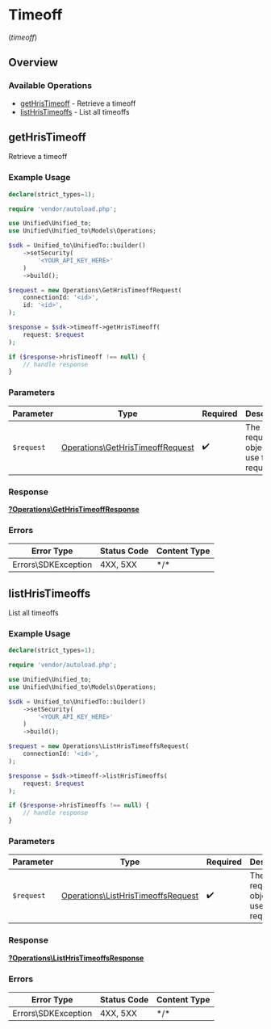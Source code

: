 # Timeoff
(*timeoff*)

## Overview

### Available Operations

* [getHrisTimeoff](#gethristimeoff) - Retrieve a timeoff
* [listHrisTimeoffs](#listhristimeoffs) - List all timeoffs

## getHrisTimeoff

Retrieve a timeoff

### Example Usage

```php
declare(strict_types=1);

require 'vendor/autoload.php';

use Unified\Unified_to;
use Unified\Unified_to\Models\Operations;

$sdk = Unified_to\UnifiedTo::builder()
    ->setSecurity(
        '<YOUR_API_KEY_HERE>'
    )
    ->build();

$request = new Operations\GetHrisTimeoffRequest(
    connectionId: '<id>',
    id: '<id>',
);

$response = $sdk->timeoff->getHrisTimeoff(
    request: $request
);

if ($response->hrisTimeoff !== null) {
    // handle response
}
```

### Parameters

| Parameter                                                                            | Type                                                                                 | Required                                                                             | Description                                                                          |
| ------------------------------------------------------------------------------------ | ------------------------------------------------------------------------------------ | ------------------------------------------------------------------------------------ | ------------------------------------------------------------------------------------ |
| `$request`                                                                           | [Operations\GetHrisTimeoffRequest](../../Models/Operations/GetHrisTimeoffRequest.md) | :heavy_check_mark:                                                                   | The request object to use for the request.                                           |

### Response

**[?Operations\GetHrisTimeoffResponse](../../Models/Operations/GetHrisTimeoffResponse.md)**

### Errors

| Error Type          | Status Code         | Content Type        |
| ------------------- | ------------------- | ------------------- |
| Errors\SDKException | 4XX, 5XX            | \*/\*               |

## listHrisTimeoffs

List all timeoffs

### Example Usage

```php
declare(strict_types=1);

require 'vendor/autoload.php';

use Unified\Unified_to;
use Unified\Unified_to\Models\Operations;

$sdk = Unified_to\UnifiedTo::builder()
    ->setSecurity(
        '<YOUR_API_KEY_HERE>'
    )
    ->build();

$request = new Operations\ListHrisTimeoffsRequest(
    connectionId: '<id>',
);

$response = $sdk->timeoff->listHrisTimeoffs(
    request: $request
);

if ($response->hrisTimeoffs !== null) {
    // handle response
}
```

### Parameters

| Parameter                                                                                | Type                                                                                     | Required                                                                                 | Description                                                                              |
| ---------------------------------------------------------------------------------------- | ---------------------------------------------------------------------------------------- | ---------------------------------------------------------------------------------------- | ---------------------------------------------------------------------------------------- |
| `$request`                                                                               | [Operations\ListHrisTimeoffsRequest](../../Models/Operations/ListHrisTimeoffsRequest.md) | :heavy_check_mark:                                                                       | The request object to use for the request.                                               |

### Response

**[?Operations\ListHrisTimeoffsResponse](../../Models/Operations/ListHrisTimeoffsResponse.md)**

### Errors

| Error Type          | Status Code         | Content Type        |
| ------------------- | ------------------- | ------------------- |
| Errors\SDKException | 4XX, 5XX            | \*/\*               |